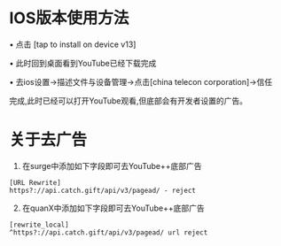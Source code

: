 # IOS版本使用方法

•  点击 [tap to install on device v13]

•  此时回到桌面看到YouTube已经下载完成

•  去ios设置->描述文件与设备管理->点击[china telecon corporation]->信任


完成,此时已经可以打开YouTube观看,但底部会有开发者设置的广告。


# 关于去广告

1. 在surge中添加如下字段即可去YouTube++底部广告

```
[URL Rewrite]
https?://api.catch.gift/api/v3/pagead/ - reject
```

2. 在quanX中添加如下字段即可去YouTube++底部广告
```
[rewrite_local]
^https?://api.catch.gift/api/v3/pagead/ url reject
```
